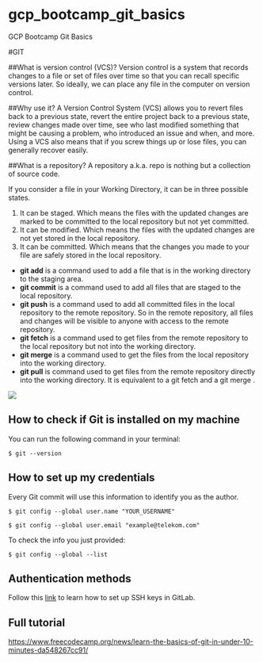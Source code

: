 # gcp_bootcamp_git_basics
GCP Bootcamp Git Basics

#GIT


##What is version control (VCS)?
Version control is a system that records changes to a file or set of files over time so that you can recall specific versions later. So ideally, we can place any file in the computer on version control.


##Why use it?
A Version Control System (VCS) allows you to revert files back to a previous state, revert the entire project back to a previous state, review changes made over time, see who last modified something that might be causing a problem, who introduced an issue and when, and more. Using a VCS also means that if you screw things up or lose files, you can generally recover easily. 

##What is a repository?
A repository a.k.a. repo is nothing but a collection of source code.


If you consider a file in your Working Directory, it can be in three possible states.
1. It can be staged. Which means the files with the updated changes are marked to be committed to the local repository but not yet committed.
2. It can be modified. Which means the files with the updated changes are not yet stored in the local repository.
3. It can be committed. Which means that the changes you made to your file are safely stored in the local repository.


* <b>git add</b> is a command used to add a file that is in the working directory to the staging area.
* <b>git commit</b> is a command used to add all files that are staged to the local repository.
* <b>git push</b> is a command used to add all committed files in the local repository to the remote repository. So in the remote repository, all files and changes will be visible to anyone with access to the remote repository.
* <b>git fetch</b> is a command used to get files from the remote repository to the local repository but not into the working directory.
* <b>git merge</b> is a command used to get the files from the local repository into the working directory.
* <b>git pull</b> is command used to get files from the remote repository directly into the working directory. It is equivalent to a git fetch and a git merge .


![](/Users/A119398573/Downloads/Staging.jpg)

## How to check if Git is installed on my machine
You can run the following command in your terminal:

```$ git --version```

## How to set up my credentials

Every Git commit will use this information to identify you as the author.

```$ git config --global user.name "YOUR_USERNAME"```

```$ git config --global user.email "example@telekom.com"```

To check the info you just provided:

```$ git config --global --list```

## Authentication methods

Follow this [link](https://www.theserverside.com/blog/Coffee-Talk-Java-News-Stories-and-Opinions/How-to-configure-GitLab-SSH-keys-for-secure-Git-connections)
to learn how to set up SSH keys in GitLab.

## Full tutorial

https://www.freecodecamp.org/news/learn-the-basics-of-git-in-under-10-minutes-da548267cc91/


